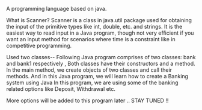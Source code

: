 A programming language based on java.

What is Scanner? 
Scanner is a class in java.util package used for obtaining the input of the primitive types like int, double, etc. and strings. It is the easiest way to read input in a Java program, though not very efficient if you want an input method for scenarios where time is a constraint like in competitive programming.

Used two classes--
Following Java program comprises of two classes: bank and bank1 respectively , Both classes have their constructors and a method. In the main method, we create objects of two classes and call their methods.
And in this Java program, we will learn how to create a Banking system using Java
In this program, we are using some of the banking related options like Deposit, Withdrawal etc.

More options will be added to this program later ..
STAY TUNED !!
